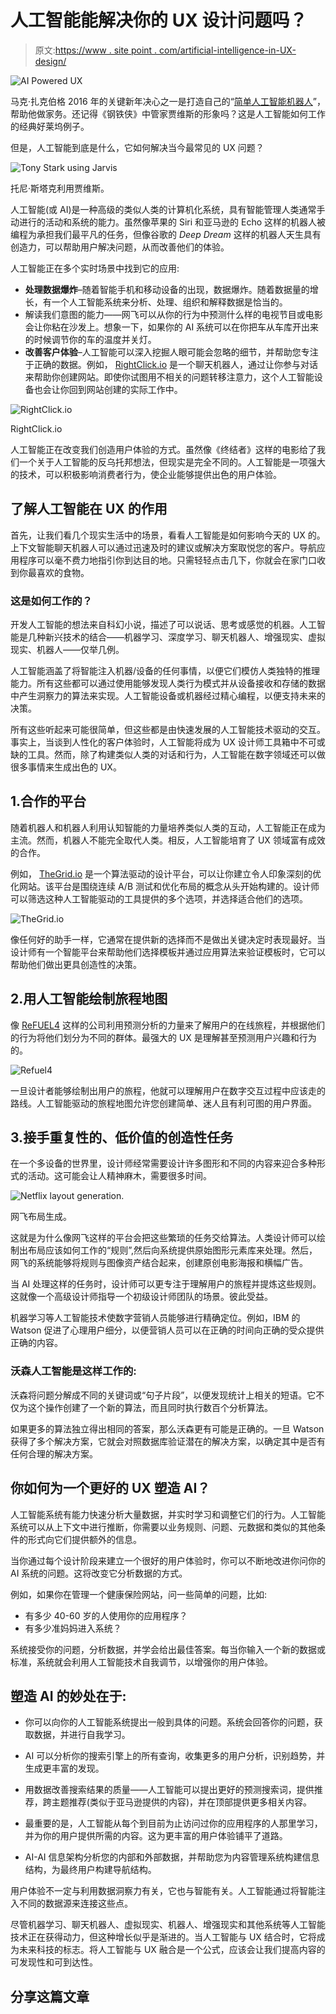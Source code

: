 # 人工智能能解决你的 UX 设计问题吗？

> 原文:[https://www . site point . com/artificial-intelligence-in-UX-design/](https://www.sitepoint.com/artificial-intelligence-in-ux-design/)

![AI Powered UX](../Images/db3fd18d10c728219ec60a1ba89c395d.png)

马克·扎克伯格 2016 年的关键新年决心之一是打造自己的“[简单人工智能机器人](http://www.vanityfair.com/news/2016/12/mark-zuckerberg-spent-100-hours-building-his-own-robot-butler)”，帮助他做家务。还记得《钢铁侠》中管家贾维斯的形象吗？这是人工智能如何工作的经典好莱坞例子。

但是，人工智能到底是什么，它如何解决当今最常见的 UX 问题？

![Tony Stark using Jarvis](../Images/b8d86b7d656e7bbcd36b7dee04f511bb.png)

托尼·斯塔克利用贾维斯。

人工智能(或 AI)是一种高级的类似人类的计算机化系统，具有智能管理人类通常手动进行的活动和系统的能力。虽然像苹果的 Siri 和亚马逊的 Echo 这样的机器人被编程为承担我们最平凡的任务，但像谷歌的 *Deep Dream* 这样的机器人天生具有创造力，可以帮助用户解决问题，从而改善他们的体验。

人工智能正在多个实时场景中找到它的应用:

*   **处理数据爆炸**–随着智能手机和移动设备的出现，数据爆炸。随着数据量的增长，有一个人工智能系统来分析、处理、组织和解释数据是恰当的。
*   解读我们意图的能力——网飞可以从你的行为中预测什么样的电视节目或电影会让你粘在沙发上。想象一下，如果你的 AI 系统可以在你把车从车库开出来的时候调节你的车的温度并关灯。
*   **改善客户体验**–人工智能可以深入挖掘人眼可能会忽略的细节，并帮助您专注于正确的数据。例如， [RightClick.io](https://rightclick.io/#/) 是一个聊天机器人，通过让你参与对话来帮助你创建网站。即使你试图用不相关的问题转移注意力，这个人工智能设备也会让你回到网站创建的实际工作中。

![RightClick.io](../Images/860460fc4239b2186b7404385d9b0e03.png)

RightClick.io

人工智能正在改变我们创造用户体验的方式。虽然像《终结者》这样的电影给了我们一个关于人工智能的反乌托邦想法，但现实是完全不同的。人工智能是一项强大的技术，可以积极影响消费者行为，使企业能够提供出色的用户体验。

## 了解人工智能在 UX 的作用

首先，让我们看几个现实生活中的场景，看看人工智能是如何影响今天的 UX 的。上下文智能聊天机器人可以通过迅速及时的建议或解决方案取悦您的客户。导航应用程序可以毫不费力地指引你到达目的地。只需轻轻点击几下，你就会在家门口收到你最喜欢的食物。

### 这是如何工作的？

开发人工智能的想法来自科幻小说，描述了可以说话、思考或感觉的机器。人工智能是几种新兴技术的结合——机器学习、深度学习、聊天机器人、增强现实、虚拟现实、机器人——仅举几例。

人工智能涵盖了将智能注入机器/设备的任何事情，以便它们模仿人类独特的推理能力。所有这些都可以通过使用能够发现人类行为模式并从设备接收和存储的数据中产生洞察力的算法来实现。人工智能设备或机器经过精心编程，以便支持未来的决策。

所有这些听起来可能很简单，但这些都是由快速发展的人工智能技术驱动的交互。事实上，当谈到人性化的客户体验时，人工智能将成为 UX 设计师工具箱中不可或缺的工具。然而，除了构建类似人类的对话和行为，人工智能在数字领域还可以做很多事情来生成出色的 UX。

## 1.合作的平台

随着机器人和机器人利用认知智能的力量培养类似人类的互动，人工智能正在成为主流。然而，机器人不能完全取代人类。相反，人工智能培育了 UX 领域富有成效的合作。

例如， [TheGrid.io](https://thegrid.io/) 是一个算法驱动的设计平台，可以让你建立令人印象深刻的优化网站。该平台是围绕连续 A/B 测试和优化布局的概念从头开始构建的。设计师可以筛选这种人工智能驱动的工具提供的多个选项，并选择适合他们的选项。

![TheGrid.io](../Images/c455f99a268c72c9c745ff061508a73b.png)

像任何好的助手一样，它通常在提供新的选择而不是做出关键决定时表现最好。当设计师有一个智能平台来帮助他们选择模板并通过应用算法来验证模板时，它可以帮助他们做出更具创造性的决策。

## 2.用人工智能绘制旅程地图

像 [ReFUEL4](https://www.refuel4.com/) 这样的公司利用预测分析的力量来了解用户的在线旅程，并根据他们的行为将他们划分为不同的群体。最强大的 UX 是理解甚至预测用户兴趣和行为的。

![Refuel4](../Images/b44473cf309a818f04933caadbebb10e.png)

一旦设计者能够绘制出用户的旅程，他就可以理解用户在数字交互过程中应该走的路线。人工智能驱动的旅程地图允许您创建简单、迷人且有利可图的用户界面。

## 3.接手重复性的、低价值的创造性任务

在一个多设备的世界里，设计师经常需要设计许多图形和不同的内容来迎合多种形式的活动。这可能会让人精神麻木，需要很多时间。

![Netflix layout generation.](../Images/6421e137f9ecefa0dad9876c8668e558.png)

网飞布局生成。

这就是为什么像网飞这样的平台会把这些繁琐的任务交给算法。人类设计师可以绘制出布局应该如何工作的“规则”,然后向系统提供原始图形元素库来处理。然后，网飞的系统能够将规则与图像资产结合起来，创建原创电影海报和横幅广告。

当 AI 处理这样的任务时，设计师可以更专注于理解用户的旅程并提炼这些规则。这就像一个高级设计师指导一个初级设计师团队的场景。彼此受益。

机器学习等人工智能技术使数字营销人员能够进行精确定位。例如，IBM 的 Watson 促进了心理用户细分，以便营销人员可以在正确的时间向正确的受众提供正确的内容。

### 沃森人工智能是这样工作的:

沃森将问题分解成不同的关键词或“句子片段”，以便发现统计上相关的短语。它不仅为这个操作创建了一个新的算法，而且同时执行数百个分析算法。

如果更多的算法独立得出相同的答案，那么沃森更有可能是正确的。一旦 Watson 获得了多个解决方案，它就会对照数据库验证潜在的解决方案，以确定其中是否有任何合理的解决方案。

## 你如何为一个更好的 UX 塑造 AI？

人工智能系统有能力快速分析大量数据，并实时学习和调整它们的行为。人工智能系统可以从上下文中进行推断，你需要以业务规则、问题、元数据和类似的其他条件的形式向它们提供额外的信息。

当你通过每个设计阶段来建立一个很好的用户体验时，你可以不断地改进你问你的 AI 系统的问题。这将改变它分析数据的方式。

例如，如果你在管理一个健康保险网站，问一些简单的问题，比如:

*   有多少 40-60 岁的人使用你的应用程序？
*   有多少准妈妈进入系统？

系统接受你的问题，分析数据，并学会给出最佳答案。每当你输入一个新的数据或标准，系统就会利用人工智能技术自我调节，以增强你的用户体验。

## 塑造 AI 的妙处在于:

*   你可以向你的人工智能系统提出一般到具体的问题。系统会回答你的问题，获取数据，并进行自我学习。

*   AI 可以分析你的搜索引擎上的所有查询，收集更多的用户分析，识别趋势，并生成更丰富的发现。

*   用数据改善搜索结果的质量——人工智能可以提出更好的预测搜索词，提供推荐，跨主题推荐(类似于亚马逊提供的内容)，并在顶部提供更多相关内容。

*   最重要的是，人工智能从每个到目前为止访问过你的应用程序的人那里学习，并为你的用户提供所需的内容。这为更丰富的用户体验铺平了道路。

*   AI-AI 信息架构分析您的内部和外部数据，并帮助您为内容管理系统构建信息结构，为最终用户构建导航结构。

用户体验不一定与利用数据洞察力有关，它也与智能有关。人工智能通过将智能注入不同的数据源来连接这些点。

尽管机器学习、聊天机器人、虚拟现实、机器人、增强现实和其他系统等人工智能技术正在获得动力，但这种增长似乎是渐进的。当人工智能与 UX 结合时，它将成为未来科技的标志。将人工智能与 UX 融合是一个公式，应该会让我们提高内容的可发现性和可到达性。

## 分享这篇文章